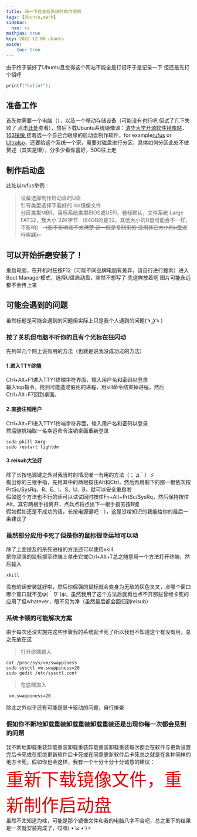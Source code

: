 ```yaml
---
title: 马一下在装双系统时的坑啥的
tags: [Ubuntu,mark]
sidebar:
  nav: cs
mathjax: true
key: 2022-12-08-ubuntu
aside:
    toc: true
---
```

由于终于装好了Ubuntu且觉得这个网站不能全是打招呼于是记录一下 <!--more-->
但还是先打个招呼

```c
printf("hello!");
```

## 准备工作

首先你需要一个电脑（），以及一个移动存储设备（可能没有也行吧 但试了几下失败了 点击[此处][1]查看），然后下载Ubuntu系统镜像源：[清华大学开源软件镜像站][2]，[163镜像][3],接着选一个自己合眼缘的启动盘制作软件，for example[rufus][4] or [Ultralso][5]，还要给这个系统一个家，需要对磁盘进行分区，具体如何分区此处不做赘述（其实是懒），分多少看你喜好，50G往上走

## 制作启动盘

此处以rufus举例：
   >设备选择制作启动盘的U盘<br />
   >引导类型选择下载好的.iso镜像文件<br />
   >分区类型MBR，目标系统类型BIOS或UEFI，卷标默认，文件系统 Large FAT32，簇大小 32K字节 （64GB的是32，其他大小的U盘可能会不一样，不影响）  ~~（影不影响我不太清楚 这一段是复制来的 没用其它大小的u盘进行实践）~~

## 可以开始~~折磨~~安装了！

重启电脑，在开机时狂按F12（可能不同品牌电脑有差异，请自行进行搜索）进入Boot Manager模式，选择U盘启动盘，突然不想写了 先这样放着吧 图片可能永远都不会传上来

## 可能会遇到的问题

虽然标题是可能会遇到的问题但实际上只是我个人遇到的问题( ͡• ͜ʖ ͡• )<br />

### 按了关机但电脑不听你的且有个光标在狂闪动

先列举几个网上说有用的方法（也就是说我没成功过的方法）

#### 1.进入TTY终端

Ctrl+Alt+F1进入TTY1终端字符界面，输入用户名和密码以登录<br />
输入top指令，找到可能造成假死的进程，用kill命令结束掉进程，然后Ctrl+Alt+F7回到桌面。

#### 2.直接注销用户

Ctrl+Alt+F1进入TTY1终端字符界面，输入用户名和密码以登录<br />
然后随机抽取一名幸运命令注销桌面重新登录

```
sudo pkill Xorg
sudo restart lightdm
```

#### 3.reisub大法好

除了长按电源键之外对我当时的情况唯一有用的方法（；´д｀）ゞ<br />
掏出你的三根手指，先用其中的两根按住Alt和Ctrl，然后再用剩下的那一根依次按PrtSc/SysRq、R、E、I、S、U、B，就可以安全重启啦<br />
假如这个方法也不行的话可以试试同时按住Fn+Alt+PrtSc/SysRq，然后保持按住Alt，其它两根手指离开，点兵点将点出下一根手指去按B键<br />
假如假如还是不成功的话，长按电源键吧：），这是没啥知识的我能给你的最后一条建议了

### 虽然部分应用卡死了但是你的鼠标很幸运地可以动

除了上面提及的杀死进程的方法还可以使用xkill<br />
把你顽强的鼠标挪至终端上单击它或Ctrl+Alt+T总之随意用一个方法打开终端，然后输入

```
xkill
```
没有的话安装就好啦，然后你倔强的鼠标就会变身为无敌的灰色叉叉，点哪个窗口哪个窗口就不见ψ(｀∇´)ψ，虽然我用了这个方法后就再也点不开那些曾经卡死的应用了但whatever，眼不见为净（虽然最后都会回归到reisub）

### 系统卡顿的可能解决方案

由于每次还没实施完这些步骤我的系统就卡死了所以我也不知道这个有没有用，总之先放在这

   >打开终端输入

```
cat /proc/sys/vm/swappiness 
sudo sysctl vm.swappiness=20
sudo gedit /etc/sysctl.conf        
```
   >在底部加入
   
```
 vm.swappiness=20       
```
除此之外似乎还有可能是显卡驱动的问题，自行排查

### 假如你不断地卸载重装卸载重装卸载重装还是出现你每一次都会见到的问题

我不断地卸载重装卸载重装卸载重装卸载重装卸载重装每次都会在软件与更新设置完后卡死或在拒绝更新软件后卡死或在同意更新软件后卡死总之就是在各种同样的地方卡死，假如你也会这样，我有一个十分十分十分诚恳的建议：<br />
<font size="10" color="#dd0000">重新下载镜像文件，重新制作启动盘</font><br />
虽然不太知道为啥，可能是那个镜像文件和我的电脑八字不合吧，总之重下的结果是一次就安装完成了，哎嘿( •̀ ω •́ )✧<br />


[1]: https://blog.csdn.net/qq_23918781/article/details/104351601
[2]: https://mirrors.tuna.tsinghua.edu.cn/
[3]: https://mirrors.163.com/ubuntu-releases/
[4]: https://rufus.ie/zh/
[5]: https://ultraiso.en.softonic.com/


